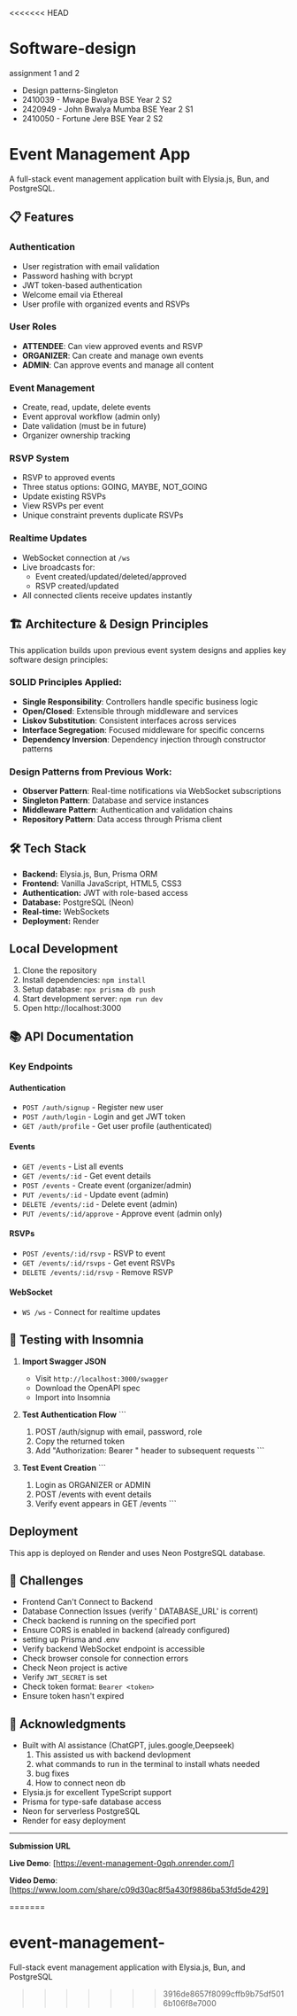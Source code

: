 <<<<<<< HEAD
# Software-design
 assignment 1 and 2
- Design patterns-Singleton
- 2410039 - Mwape Bwalya BSE Year 2 S2
- 2420949 - John Bwalya Mumba BSE Year 2 S1
- 2410050 - Fortune Jere BSE Year 2 S2
# Event Management App

A full-stack event management application built with Elysia.js, Bun, and PostgreSQL.

## 📋 Features

### Authentication
- User registration with email validation
- Password hashing with bcrypt
- JWT token-based authentication
- Welcome email via Ethereal
- User profile with organized events and RSVPs

### User Roles
- **ATTENDEE**: Can view approved events and RSVP
- **ORGANIZER**: Can create and manage own events
- **ADMIN**: Can approve events and manage all content

### Event Management
- Create, read, update, delete events
- Event approval workflow (admin only)
- Date validation (must be in future)
- Organizer ownership tracking

### RSVP System
- RSVP to approved events
- Three status options: GOING, MAYBE, NOT_GOING
- Update existing RSVPs
- View RSVPs per event
- Unique constraint prevents duplicate RSVPs

### Realtime Updates
- WebSocket connection at `/ws`
- Live broadcasts for:
  - Event created/updated/deleted/approved
  - RSVP created/updated
- All connected clients receive updates instantly

## 🏗️ Architecture & Design Principles

This application builds upon previous event system designs and applies key software design principles:

### SOLID Principles Applied:
- **Single Responsibility**: Controllers handle specific business logic
- **Open/Closed**: Extensible through middleware and services
- **Liskov Substitution**: Consistent interfaces across services
- **Interface Segregation**: Focused middleware for specific concerns
- **Dependency Inversion**: Dependency injection through constructor patterns

### Design Patterns from Previous Work:
- **Observer Pattern**: Real-time notifications via WebSocket subscriptions
- **Singleton Pattern**: Database and service instances
- **Middleware Pattern**: Authentication and validation chains
- **Repository Pattern**: Data access through Prisma client

## 🛠️ Tech Stack

- **Backend:** Elysia.js, Bun, Prisma ORM
- **Frontend:** Vanilla JavaScript, HTML5, CSS3
- **Authentication:** JWT with role-based access
- **Database:** PostgreSQL (Neon)
- **Real-time:** WebSockets
- **Deployment:** Render

## Local Development

1. Clone the repository
2. Install dependencies: `npm install`
3. Setup database: `npx prisma db push`
4. Start development server: `npm run dev`
5. Open http://localhost:3000


## 📚 API Documentation
### Key Endpoints

#### Authentication
- `POST /auth/signup` - Register new user
- `POST /auth/login` - Login and get JWT token
- `GET /auth/profile` - Get user profile (authenticated)

#### Events
- `GET /events` - List all events
- `GET /events/:id` - Get event details
- `POST /events` - Create event (organizer/admin)
- `PUT /events/:id` - Update event (admin)
- `DELETE /events/:id` - Delete event (admin)
- `PUT /events/:id/approve` - Approve event (admin only)

#### RSVPs
- `POST /events/:id/rsvp` - RSVP to event
- `GET /events/:id/rsvps` - Get event RSVPs
- `DELETE /events/:id/rsvp` - Remove RSVP

#### WebSocket
- `WS /ws` - Connect for realtime updates

## 🧪 Testing with Insomnia

1. **Import Swagger JSON**
   - Visit `http://localhost:3000/swagger`
   - Download the OpenAPI spec
   - Import into Insomnia

2. **Test Authentication Flow**
   \`\`\`
   1. POST /auth/signup with email, password, role
   2. Copy the returned token
   3. Add "Authorization: Bearer <token>" header to subsequent requests
   \`\`\`

3. **Test Event Creation**
   \`\`\`
   1. Login as ORGANIZER or ADMIN
   2. POST /events with event details
   3. Verify event appears in GET /events
   \`\`\`

## Deployment

This app is deployed on Render and uses Neon PostgreSQL database.

## 🐛 Challenges

- Frontend Can't Connect to Backend
- Database Connection lssues (verify ' DATABASE_URL' is corrent)
- Check backend is running on the specified port
- Ensure CORS is enabled in backend (already configured)
- setting up Prisma and .env
- Verify backend WebSocket endpoint is accessible
- Check browser console for connection errors
- Check Neon project is active
- Verify `JWT_SECRET` is set
- Check token format: `Bearer <token>`
- Ensure token hasn't expired

## 🙏 Acknowledgments

- Built with AI assistance (ChatGPT, jules.google,Deepseek)
   1. This assisted us with backend devlopment
   2. what commands to run in the terminal to install whats needed
   3. bug fixes
   4. How to connect neon db
- Elysia.js for excellent TypeScript support
- Prisma for type-safe database access
- Neon for serverless PostgreSQL
- Render for easy deployment

---

**Submission URL**

**Live Demo**: [https://event-management-0gqh.onrender.com/]

**Video Demo**: [https://www.loom.com/share/c09d30ac8f5a430f9886ba53fd5de429]


=======
# event-management-
Full-stack event management application with Elysia.js, Bun, and PostgreSQL
>>>>>>> 3916de8657f8099cffb9b75df5016b106f8e7000
